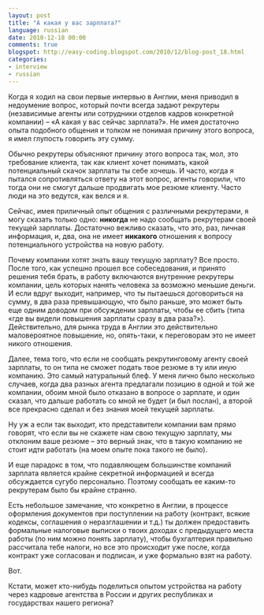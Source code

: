 ```yaml
---
layout: post
title: "А какая у вас зарплата?"
language: russian
date: 2010-12-18 00:00
comments: true
blogspot: http://easy-coding.blogspot.com/2010/12/blog-post_18.html
categories:
- interview
- russian
---
```

Когда я ходил на свои первые интервью в Англии, меня приводил в недоумение вопрос, который почти всегда задают рекрутеры (независимые агенты или сотрудники отделов кадров конкретной компании) – «А какая у вас сейчас зарплата?». Не имея достаточно опыта подобного общения и толком не понимая причину этого вопроса, я имел глупость говорить эту сумму.

Обычно рекрутеры объясняют причину этого вопроса так, мол, это требование клиента, так как клиент хочет понимать, какой потенциальный скачок зарплаты ты себе хочешь. И часто, когда я пытался сопротивляться ответу на этот вопрос, агенты говорили, что тогда они не смогут дальше продвигать мое резюме клиенту. Часто люди на это ведутся, как велся и я.

Сейчас, имея приличный опыт общения с различными рекрутерами, я могу сказать только одно: **никогда** не надо сообщать рекрутерам своей текущей зарплаты. Достаточно вежливо сказать, что это, раз, личная информация, и, два, она не имеет **никакого** отношения к вопросу потенциального устройства на новую работу. 

Почему компании хотят знать вашу текущую зарплату? Все просто. После того, как успешно прошел все собеседования, и принято решения тебя брать, в работу включаются внутренние рекрутеры компании, цель которых нанять человека за возможно меньшие деньги. И если вдруг выходит, например, что ты пытаешься договориться на сумму, в два раза превышающую, что было раньше, это может быть еще одним доводом при обсуждении зарплаты, чтобы ее сбить (типа «где вы видели повышения зарплаты сразу в два раза?»). Действительно, для рынка труда в Англии это действительно маловероятное повышение, но, опять-таки, к переговорам это не имеет никого отношения.

Далее, тема того, что если не сообщать рекрутинговому агенту своей зарплаты, то он типа не сможет подать твое резюме в ту или иную компанию. Это самый натуральный блеф. У меня лично было несколько случаев, когда два разных агента предлагали позицию в одной и той же компании, обоим мной было отказано в вопросе о зарплате, и один сказал, что дальше работать со мной не будет (и был послан), а второй все прекрасно сделал и без знания моей текущей зарплаты.

Ну уж а если так выходит, кто представители компании вам прямо говорят, что если вы не скажете нам свою текущую зарплату, мы отклоним ваше резюме – это верный знак, что в такую компанию не стоит идти работать (на моем опыте пока такого не было).

И еще парадокс в том, что подавляющем большинстве компаний зарплата является крайне секретной информацией и всегда обсуждается сугубо персонально. Поэтому сообщать ее каким-то рекрутерам было бы крайне странно.

Есть небольшое замечание, что конкретно в Англии, в процессе оформления документов при поступлении на работу (контракт, всякие кодексы, соглашения о неразглашении и т.д.) ты должен предоставить формальные налоговые выписки о твоих доходах с предыдущего места работы (по ним можно понять зарплату), чтобы бухгалтерия правильно рассчитала тебе налоги, но все это происходит уже после, когда контракт уже согласован и подписан, и уже формально взят на работу.

Вот.

Кстати, может кто-нибудь поделиться опытом устройства на работу через кадровые агентства в России и других республиках и государствах нашего региона?
